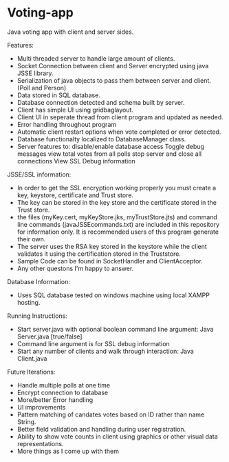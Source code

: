 # Voting-app

Java voting app with client and server sides.

Features:
- Multi threaded server to handle large amount of clients. 
- Socket Connection between client and Server encrypted using java JSSE library.
- Serialization of java objects to pass them between server and client. (Poll and Person)
- Data stored in SQL database.
- Database connection detected and schema built by server.
- Client has simple UI using gridbaglayout. 
- Client UI in seperate thread from client program and updated as needed.
- Error handling throughout program
- Automatic client restart options when vote completed or error detected. 
- Database functionalty localized to DatabaseManager class. 
- Server features to: 
    disable/enable database access
    Toggle debug messages
    view total votes from all polls
    stop server and close all connections
    View SSL Debug information
    
JSSE/SSL information:
- In order to get the SSL encryption working properly you must create a key, keystore, certificate and Trust store. 
- The key can be stored in the key store and the certificate stored in the Trust store. 
- the files (myKey.cert, myKeyStore.jks, myTrustStore.jts) and command line commands (javaJSSEcommands.txt) are included in this repository for information only. It is recommended users of this program generate their own. 
- The server uses the RSA key stored in the keystore while the client validates it using the certification stored in the Truststore. 
- Sample Code can be found in SocketHandler and ClientAcceptor.
- Any other questons I'm happy to answer. 

Database Information: 
- Uses SQL database tested on windows machine using local XAMPP hosting.

Running Instructions: 
- Start server.java with optional boolean command line argument: Java Server.java [true/false]
- Command line argument is for SSL debug information
- Start any number of clients and walk through interaction: Java Client.java


Future Iterations: 
- Handle multiple polls at one time
- Encrypt connection to database
- More/better Error handling
- UI improvements
- Pattern matching of candates votes based on ID rather than name String.
- Better field validation and handling during user registration. 
- Ability to show vote counts in client using graphics or other visual data representations.
- More things as I come up with them
